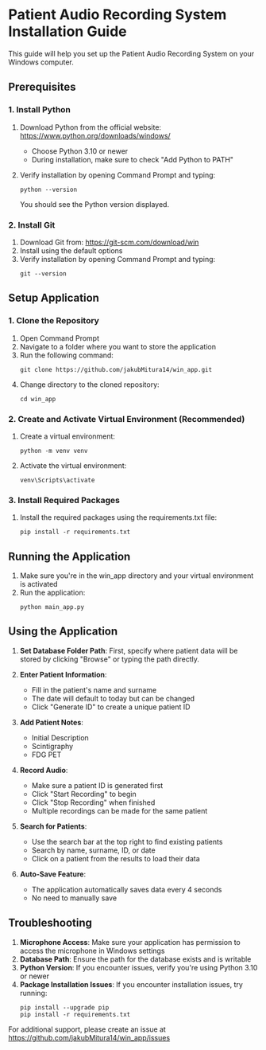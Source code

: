 # Patient Audio Recording System Installation Guide

This guide will help you set up the Patient Audio Recording System on your Windows computer.

## Prerequisites

### 1. Install Python

1. Download Python from the official website: https://www.python.org/downloads/windows/
   - Choose Python 3.10 or newer
   - During installation, make sure to check "Add Python to PATH"

2. Verify installation by opening Command Prompt and typing:
   ```
   python --version
   ```
   You should see the Python version displayed.

### 2. Install Git

1. Download Git from: https://git-scm.com/download/win
2. Install using the default options
3. Verify installation by opening Command Prompt and typing:
   ```
   git --version
   ```

## Setup Application

### 1. Clone the Repository

1. Open Command Prompt
2. Navigate to a folder where you want to store the application
3. Run the following command:
   ```
   git clone https://github.com/jakubMitura14/win_app.git
   ```
4. Change directory to the cloned repository:
   ```
   cd win_app
   ```

### 2. Create and Activate Virtual Environment (Recommended)

1. Create a virtual environment:
   ```
   python -m venv venv
   ```
2. Activate the virtual environment:
   ```
   venv\Scripts\activate
   ```

### 3. Install Required Packages

1. Install the required packages using the requirements.txt file:
   ```
   pip install -r requirements.txt
   ```

## Running the Application

1. Make sure you're in the win_app directory and your virtual environment is activated
2. Run the application:
   ```
   python main_app.py
   ```

## Using the Application

1. **Set Database Folder Path**: First, specify where patient data will be stored by clicking "Browse" or typing the path directly.

2. **Enter Patient Information**:
   - Fill in the patient's name and surname
   - The date will default to today but can be changed
   - Click "Generate ID" to create a unique patient ID

3. **Add Patient Notes**:
   - Initial Description
   - Scintigraphy
   - FDG PET

4. **Record Audio**:
   - Make sure a patient ID is generated first
   - Click "Start Recording" to begin
   - Click "Stop Recording" when finished
   - Multiple recordings can be made for the same patient

5. **Search for Patients**:
   - Use the search bar at the top right to find existing patients
   - Search by name, surname, ID, or date
   - Click on a patient from the results to load their data

6. **Auto-Save Feature**:
   - The application automatically saves data every 4 seconds
   - No need to manually save

## Troubleshooting

1. **Microphone Access**: Make sure your application has permission to access the microphone in Windows settings
2. **Database Path**: Ensure the path for the database exists and is writable
3. **Python Version**: If you encounter issues, verify you're using Python 3.10 or newer
4. **Package Installation Issues**: If you encounter installation issues, try running:
   ```
   pip install --upgrade pip
   pip install -r requirements.txt
   ```

For additional support, please create an issue at https://github.com/jakubMitura14/win_app/issues